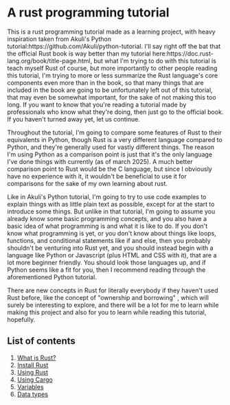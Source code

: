 # A rust programming tutorial

<p>This is a rust programming tutorial made as a learning project,
with heavy inspiration taken from Akuli's Python tutorial:https://github.com/Akuli/python-tutorial. 
I'll say right off the bat that the official Rust book is way better than my tutorial here:https://doc.rust-lang.org/book/title-page.html,
but what I'm trying to do with this tutorial is teach myself Rust of course, but more importantly to other people reading
this tutorial, I'm trying to more or less summarize the Rust language's core components even more than in the book, so that many
things that are included in the book are going to be unfortunately left out of this tutorial, that may even be somewhat important, for the sake of
not making this too long. If you want to know that you're reading a tutorial made by professionals who know what they're doing, then 
just go to the official book. If you haven't turned away yet, let us continue.<p>

<p>Throughout the tutorial, I'm going to compare some features of Rust to their equivalents in Python,
though Rust is a very different language compared to Python, and they're generally used for vastly
different things. The reason I'm using Python as a comparison point is just that it's the only language
I've done things with currently (as of march 2025). A much better comparison point to Rust would be
the C language, but since I obviously have no experience with it, it wouldn't be beneficial to use it 
for comparisons for the sake of my own learning about rust.<p>

<p> Like in Akuli's Python tutorial, I'm going to try to use code examples to explain things with as little
plain text as possible, except for at the start to introduce some things. But unlike in that tutorial, I'm going to assume you already know some basic
programming concepts, and you also have a basic idea of what programming is and what it is like to do.
If you don't know what programming is yet, or you don't know about things like loops, functions,
and conditional statements like if and else, then you probably shouldn't be venturing into Rust yet,
and you should instead begin with a language like Python or Javascript (plus HTML and CSS with it),
that are a lot more beginner friendly. You should look those languages up, and if Python seems like
a fit for you, then I recommend reading through the aforementioned Python tutorial. <p>

<p>There are new concepts in Rust for literally everybody if they haven't used Rust before, like the concept of "ownership and borrowing"
, which will surely be interesting to explore, and there will be a lot for me to learn while making this project and
also for you to learn while reading this tutorial, hopefully.<p>

## List of contents

1. [What is Rust?](https://github.com/olkku45/rust-tutorial/blob/main/tutorial/what-is-rust.md)
2. [Install Rust](https://github.com/olkku45/rust-tutorial/blob/main/tutorial/install-rust.md)
3. [Using Rust](https://github.com/olkku45/rust-tutorial/blob/main/tutorial/using-rust.md)
4. [Using Cargo](https://github.com/olkku45/rust-tutorial/blob/main/tutorial/using-cargo.md)
5. [Variables](https://github.com/olkku45/rust-tutorial/blob/main/tutorial/variables.md)
6. [Data types](https://github.com/olkku45/rust-tutorial/blob/main/tutorial/data-types.md)